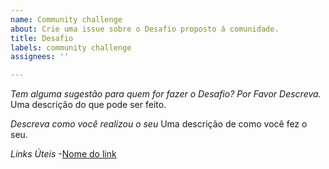 ```yaml
---
name: Community challenge
about: Crie uma issue sobre o Desafio proposto á comunidade.
title: Desafio
labels: community challenge
assignees: ''

---
```


*Tem alguma sugestão para quem for fazer o Desafio? Por Favor Descreva.*
Uma descrição do que pode ser feito.

*Descreva como você realizou o seu*
Uma descrição de como você fez o seu.

*Links Úteis*
-[Nome do link](URL)
